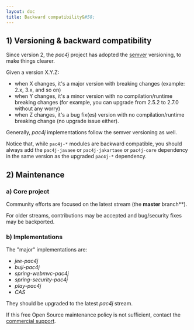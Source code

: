 ```yaml
---
layout: doc
title: Backward compatibility&#58;
---
```


## 1) Versioning & backward compatibility

Since version 2, the *pac4j* project has adopted the [semver](http://semver.org/) versioning, to make things clearer.

Given a version X.Y.Z:

- when X changes, it's a major version with breaking changes (example: 2.x, 3.x, and so on)
- when Y changes, it's a minor version with no compilation/runtime breaking changes (for example, you can upgrade from 2.5.2 to 2.7.0 without any worry)
- when Z changes, it's a bug fix(es) version with no compilation/runtime breaking change (no upgrade issue either).

Generally, *pac4j* implementations follow the semver versioning as well.

Notice that, while `pac4j-*` modules are backward compatible, you should always add the `pac4j-javaee` or `pac4j-jakartaee` or `pac4j-core` dependency in the same version as the upgraded `pac4j-*` dependency.


## 2) Maintenance

### a) Core project

Community efforts are focused on the latest stream (the **master** branch**).

For older streams, contributions may be accepted and bug/security fixes may be backported.

### b) Implementations

The "major" implementations are:

- *jee-pac4j*
- *buji-pac4j*
- *spring-webmvc-pac4j*
- *spring-security-pac4j*
- *play-pac4j*
- *CAS*

They should be upgraded to the latest *pac4j* stream.

<div class="warning"><i class="fa fa-exclamation-triangle fa-2x" aria-hidden="true"></i> If this free Open Source maintenance policy is not sufficient, contact the <a href="/commercial-support.html">commercial support</a>.</div>
